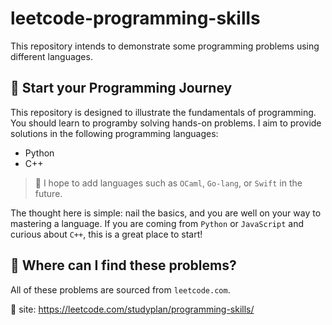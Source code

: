 # leetcode-programming-skills

This repository intends to demonstrate some programming problems using different languages.

## :seedling: Start your Programming Journey

This repository is designed to illustrate the fundamentals of programming. You should learn to programby solving hands-on problems. I aim to provide solutions in the following programming languages:

- Python
- C++

> :orange_book: I hope to add languages such as `OCaml`, `Go-lang`, or `Swift` in the future.

The thought here is simple: nail the basics, and you are well on your way to mastering a language. If you are coming from `Python` or `JavaScript` and curious about `C++`, this is a great place to start!

## :compass: Where can I find these problems?
All of these problems are sourced from `leetcode.com`.

:link: site: https://leetcode.com/studyplan/programming-skills/
